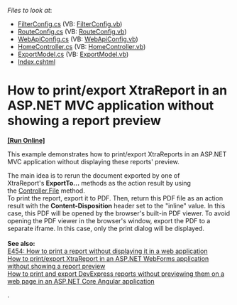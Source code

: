 <!-- default file list -->
*Files to look at*:

* [FilterConfig.cs](./CS/T569785/App_Start/FilterConfig.cs) (VB: [FilterConfig.vb](./VB/T569785/App_Start/FilterConfig.vb))
* [RouteConfig.cs](./CS/T569785/App_Start/RouteConfig.cs) (VB: [RouteConfig.vb](./VB/T569785/App_Start/RouteConfig.vb))
* [WebApiConfig.cs](./CS/T569785/App_Start/WebApiConfig.cs) (VB: [WebApiConfig.vb](./VB/T569785/App_Start/WebApiConfig.vb))
* [HomeController.cs](./CS/T569785/Controllers/HomeController.cs) (VB: [HomeController.vb](./VB/T569785/Controllers/HomeController.vb))
* [ExportModel.cs](./CS/T569785/Models/ExportModel.cs) (VB: [ExportModel.vb](./VB/T569785/Models/ExportModel.vb))
* [Index.cshtml](./CS/T569785/Views/Home/Index.cshtml)
<!-- default file list end -->
# How to print/export XtraReport in an ASP.NET MVC application without showing a report preview
<!-- run online -->
**[[Run Online]](https://codecentral.devexpress.com/t569785/)**
<!-- run online end -->


<p>This example demonstrates how to print/export XtraReports in an ASP.NET MVC application without displaying these reports' preview. </p>
<p>The main idea is to rerun the document exported by one of XtraReport's <strong>ExportTo...</strong> methods as the action result by using the <a href="https://msdn.microsoft.com/en-us/library/system.web.mvc.controller.file(v=vs.118).aspx">Controller.File</a> method.<br>To print the report, export it to PDF. Then, return this PDF file as an action result with the <strong>Content-Disposition</strong> header set to the "inline" value. In this case, this PDF will be opened by the browser's built-in PDF viewer. To avoid opening the PDF viewer in the browser's window, export the PDF to a separate iframe. In this case, only the print dialog will be displayed.<br><br><strong>See also:</strong><br><a href="https://www.devexpress.com/Support/Center/p/E454">E454: How to print a report without displaying it in a web application</a><br><a href="https://www.devexpress.com/Support/Center/p/T227361">How to print/export XtraReport in an ASP.NET WebForms application without showing a report preview</a><br><a href="https://github.com/DevExpress-Examples/Reporting-Angular-Print-Without-Preview">How to print and export DevExpress reports without previewing them on a web page in an ASP.NET Core Angular application</a><br></p>.

<br/>



